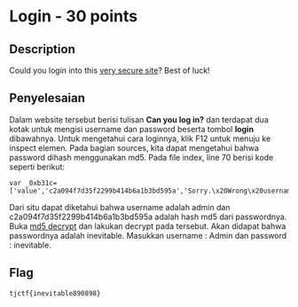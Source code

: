 # Login - 30 points
## Description

Could you login into this [very secure site](https://login.tjctf.org/)? Best of luck!

## Penyelesaian

Dalam website tersebut berisi tulisan **Can you log in?** dan terdapat dua kotak untuk mengisi username dan password beserta tombol **login** dibawahnya.
Untuk mengetahui cara loginnya, klik F12 untuk menuju ke inspect elemen. Pada bagian sources, kita dapat mengetahui bahwa password dihash menggunakan md5. Pada file index, line 70 berisi kode seperti berikut:

```
var _0xb31c=['value','c2a094f7d35f2299b414b6a1b3bd595a','Sorry.\x20Wrong\x20username\x20or\x20password.','admin','tjctf{','getElementsByName','toString'];
```
Dari situ dapat diketahui bahwa username adalah admin dan c2a094f7d35f2299b414b6a1b3bd595a adalah hash md5 dari passwordnya. Buka [md5 decrypt](https://www.md5online.org/md5-decrypt.html) dan lakukan decrypt pada tersebut. Akan didapat bahwa passwordnya adalah inevitable. 
Masukkan username : Admin dan password : inevitable.

## Flag

```
tjctf{inevitable890898}
```